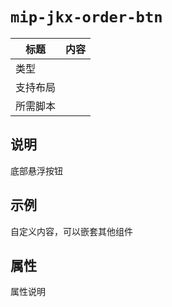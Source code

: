 # `mip-jkx-order-btn`

标题|内容
----|----
类型|
支持布局|
所需脚本|

## 说明

底部悬浮按钮

## 示例
<mip-jkx-order-btn>
自定义内容，可以嵌套其他组件
</mip-jkx-order-btn>

## 属性

属性说明
